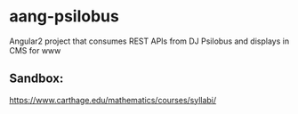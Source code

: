 # aang-psilobus
Angular2 project that consumes REST APIs from DJ Psilobus and displays in CMS for www

## Sandbox:

https://www.carthage.edu/mathematics/courses/syllabi/
